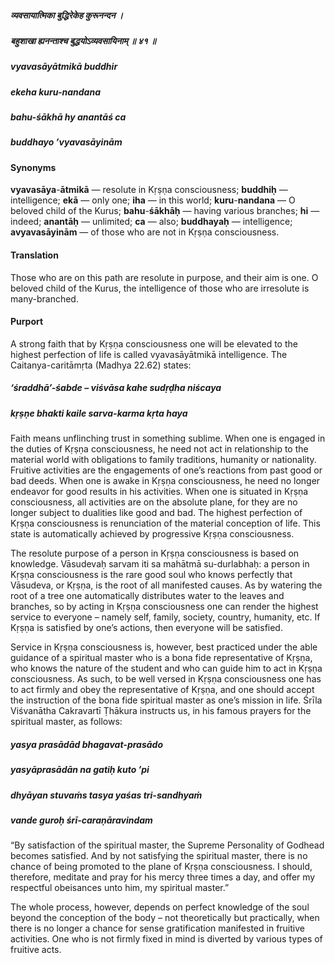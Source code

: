 ##### व्यवसायात्मिका बुद्धिरेकेह कुरूनन्दन ।
##### बहुशाखा ह्यनन्ताश्च बुद्धयोऽव्यवसायिनाम् ॥ ४१ ॥

##### vyavasāyātmikā buddhir
##### ekeha kuru-nandana
##### bahu-śākhā hy anantāś ca
##### buddhayo ’vyavasāyinām

#### Synonyms

**vyavasāya**-**ātmikā** — resolute in Kṛṣṇa consciousness; **buddhiḥ** — intelligence; **ekā** — only one; **iha** — in this world; **kuru**-**nandana** — O beloved child of the Kurus; **bahu**-**śākhāḥ** — having various branches; **hi** — indeed; **anantāḥ** — unlimited; **ca** — also; **buddhayaḥ** — intelligence; **avyavasāyinām** — of those who are not in Kṛṣṇa consciousness.

#### Translation

Those who are on this path are resolute in purpose, and their aim is one. O beloved child of the Kurus, the intelligence of those who are irresolute is many-branched.

#### Purport

A strong faith that by Kṛṣṇa consciousness one will be elevated to the highest perfection of life is called vyavasāyātmikā intelligence. The Caitanya-caritāmṛta (Madhya 22.62) states:

##### ‘śraddhā’-śabde – viśvāsa kahe sudṛḍha niścaya
##### kṛṣṇe bhakti kaile sarva-karma kṛta haya

Faith means unflinching trust in something sublime. When one is engaged in the duties of Kṛṣṇa consciousness, he need not act in relationship to the material world with obligations to family traditions, humanity or nationality. Fruitive activities are the engagements of one’s reactions from past good or bad deeds. When one is awake in Kṛṣṇa consciousness, he need no longer endeavor for good results in his activities. When one is situated in Kṛṣṇa consciousness, all activities are on the absolute plane, for they are no longer subject to dualities like good and bad. The highest perfection of Kṛṣṇa consciousness is renunciation of the material conception of life. This state is automatically achieved by progressive Kṛṣṇa consciousness.

The resolute purpose of a person in Kṛṣṇa consciousness is based on knowledge. Vāsudevaḥ sarvam iti sa mahātmā su-durlabhaḥ: a person in Kṛṣṇa consciousness is the rare good soul who knows perfectly that Vāsudeva, or Kṛṣṇa, is the root of all manifested causes. As by watering the root of a tree one automatically distributes water to the leaves and branches, so by acting in Kṛṣṇa consciousness one can render the highest service to everyone – namely self, family, society, country, humanity, etc. If Kṛṣṇa is satisfied by one’s actions, then everyone will be satisfied.

Service in Kṛṣṇa consciousness is, however, best practiced under the able guidance of a spiritual master who is a bona fide representative of Kṛṣṇa, who knows the nature of the student and who can guide him to act in Kṛṣṇa consciousness. As such, to be well versed in Kṛṣṇa consciousness one has to act firmly and obey the representative of Kṛṣṇa, and one should accept the instruction of the bona fide spiritual master as one’s mission in life. Śrīla Viśvanātha Cakravartī Ṭhākura instructs us, in his famous prayers for the spiritual master, as follows:

##### yasya prasādād bhagavat-prasādo
##### yasyāprasādān na gatiḥ kuto ’pi
##### dhyāyan stuvaṁs tasya yaśas tri-sandhyaṁ
##### vande guroḥ śrī-caraṇāravindam

“By satisfaction of the spiritual master, the Supreme Personality of Godhead becomes satisfied. And by not satisfying the spiritual master, there is no chance of being promoted to the plane of Kṛṣṇa consciousness. I should, therefore, meditate and pray for his mercy three times a day, and offer my respectful obeisances unto him, my spiritual master.”

The whole process, however, depends on perfect knowledge of the soul beyond the conception of the body – not theoretically but practically, when there is no longer a chance for sense gratification manifested in fruitive activities. One who is not firmly fixed in mind is diverted by various types of fruitive acts.